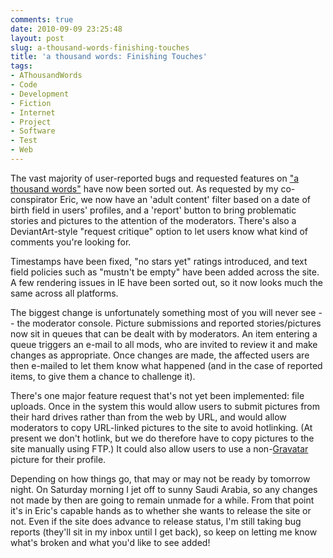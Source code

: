 ```yaml
---
comments: true
date: 2010-09-09 23:25:48
layout: post
slug: a-thousand-words-finishing-touches
title: 'a thousand words: Finishing Touches'
tags:
- AThousandWords
- Code
- Development
- Fiction
- Internet
- Project
- Software
- Test
- Web
---
```


The vast majority of user-reported bugs and requested features on ["a thousand words"](http://athousandwords.org.uk) have now been sorted out.  As requested by my co-conspirator Eric, we now have an 'adult content' filter based on a date of birth field in users' profiles, and a 'report' button to bring problematic stories and pictures to the attention of the moderators.  There's also a DeviantArt-style "request critique" option to let users know what kind of comments you're looking for.

Timestamps have been fixed, "no stars yet" ratings introduced, and text field policies such as "mustn't be empty" have been added across the site.  A few rendering issues in IE have been sorted out, so it now looks much the same across all platforms.

The biggest change is unfortunately something most of you will never see -- the moderator console.  Picture submissions and reported stories/pictures now sit in queues that can be dealt with by moderators.  An item entering a queue triggers an e-mail to all mods, who are invited to review it and make changes as appropriate.  Once changes are made, the affected users are then e-mailed to let them know what happened (and in the case of reported items, to give them a chance to challenge it).

There's one major feature request that's not yet been implemented: file uploads.  Once in the system this would allow users to submit pictures from their hard drives rather than from the web by URL, and would allow moderators to copy URL-linked pictures to the site to avoid hotlinking.  (At present we don't hotlink, but we do therefore have to copy pictures to the site manually using FTP.)  It could also allow users to use a non-[Gravatar](http://gravatar.com) picture for their profile.

Depending on how things go, that may or may not be ready by tomorrow night.  On Saturday morning I jet off to sunny Saudi Arabia, so any changes not made by then are going to remain unmade for a while.  From that point it's in Eric's capable hands as to whether she wants to release the site or not.  Even if the site does advance to release status, I'm still taking bug reports (they'll sit in my inbox until I get back), so keep on letting me know what's broken and what you'd like to see added!
